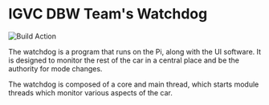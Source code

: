 # IGVC DBW Team's Watchdog

![Build Action](https://github.com/autonomy-lab-cooper-union/dbw_watchdog/actions/workflows/c-cpp.yml/badge.svg)

The watchdog is a program that runs on the Pi, along with the UI software. It 
is designed to monitor the rest of the car in a central place and be the 
authority for mode changes.

The watchdog is composed of a core and main thread, which starts module threads which monitor various aspects
of the car.
